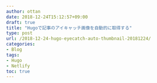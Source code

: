 ```yaml
---
author: ottan
date: 2018-12-24T15:12:57+09:00
draft: true
title: "Hugoで記事のアイキャッチ画像を自動的に取得する"
type: post
url: /2018-12-24-hugo-eyecatch-auto-thumbnail-20181224/
categories:
- Blog
tags:
- Hugo
- Netlify
toc: true
---
```





